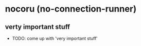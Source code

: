 # nocoru (no-connection-runner)

## verty important stuff

- TODO: come up with 'very important stuff'
